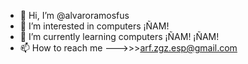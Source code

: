 - 👋 Hi, I’m @alvaroramosfus
- 👀 I’m interested in computers ¡ÑAM!
- 🌱 I’m currently learning computers ¡ÑAM! ¡ÑAM!
- 📫 How to reach me --->>>arf.zgz.esp@gmail.com

<!---
alvaroramosfus/alvaroramosfus is a ✨ special ✨ repository because its `README.md` (this file) appears on your GitHub profile.
You can click the Preview link to take a look at your changes.
--->
